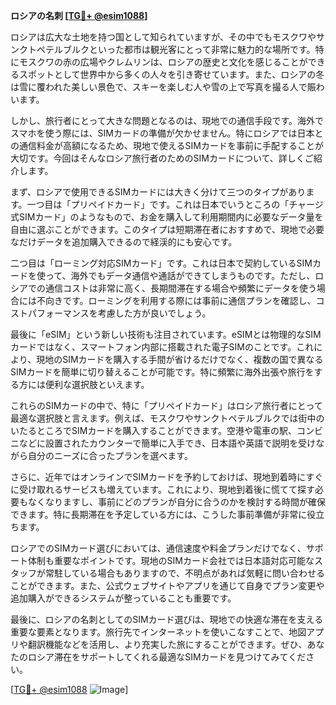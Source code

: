 **ロシアの名刺 [[TG💪+ @esim1088](https://t.me/s/esim1088)]**

ロシアは広大な土地を持つ国として知られていますが、その中でもモスクワやサンクトペテルブルクといった都市は観光客にとって非常に魅力的な場所です。特にモスクワの赤の広場やクレムリンは、ロシアの歴史と文化を感じることができるスポットとして世界中から多くの人々を引き寄せています。また、ロシアの冬は雪に覆われた美しい景色で、スキーを楽しむ人や雪の上で写真を撮る人で賑わいます。

しかし、旅行者にとって大きな問題となるのは、現地での通信手段です。海外でスマホを使う際には、SIMカードの準備が欠かせません。特にロシアでは日本との通信料金が高額になるため、現地で使えるSIMカードを事前に手配することが大切です。今回はそんなロシア旅行者のためのSIMカードについて、詳しくご紹介します。

まず、ロシアで使用できるSIMカードには大きく分けて三つのタイプがあります。一つ目は「プリペイドカード」です。これは日本でいうところの「チャージ式SIMカード」のようなもので、お金を購入して利用期間内に必要なデータ量を自由に選ぶことができます。このタイプは短期滞在者におすすめで、現地で必要なだけデータを追加購入できるので経渓的にも安心です。

二つ目は「ローミング対応SIMカード」です。これは日本で契約しているSIMカードを使って、海外でもデータ通信や通話ができてしまうものです。ただし、ロシアでの通信コストは非常に高く、長期間滞在する場合や頻繁にデータを使う場合には不向きです。ローミングを利用する際には事前に通信プランを確認し、コストパフォーマンスを考慮した方が良いでしょう。

最後に「eSIM」という新しい技術も注目されています。eSIMとは物理的なSIMカードではなく、スマートフォン内部に搭載された電子SIMのことです。これにより、現地のSIMカードを購入する手間が省けるだけでなく、複数の国で異なるSIMカードを簡単に切り替えることが可能です。特に頻繁に海外出張や旅行をする方には便利な選択肢といえます。

これらのSIMカードの中で、特に「プリペイドカード」はロシア旅行者にとって最適な選択肢と言えます。例えば、モスクワやサンクトペテルブルクでは街中のいたるところでSIMカードを購入することができます。空港や電車の駅、コンビニなどに設置されたカウンターで簡単に入手でき、日本語や英語で説明を受けながら自分のニーズに合ったプランを選べます。

さらに、近年ではオンラインでSIMカードを予約しておけば、現地到着時にすぐに受け取れるサービスも増えています。これにより、現地到着後に慌てて探す必要もなくなりますし、事前にどのプランが自分に合うのかを検討する時間が確保できます。特に長期滞在を予定している方には、こうした事前準備が非常に役立ちます。

ロシアでのSIMカード選びにおいては、通信速度や料金プランだけでなく、サポート体制も重要なポイントです。現地のSIMカード会社では日本語対応可能なスタッフが常駐している場合もありますので、不明点があれば気軽に問い合わせることができます。また、公式ウェブサイトやアプリを通じて自身でプラン変更や追加購入ができるシステムが整っていることも重要です。

最後に、ロシアの名刺としてのSIMカード選びは、現地での快適な滞在を支える重要な要素となります。旅行先でインターネットを使いこなすことで、地図アプリや翻訳機能などを活用し、より充実した旅にすることができます。ぜひ、あなたのロシア滞在をサポートしてくれる最適なSIMカードを見つけてみてください。

[[TG💪+ @esim1088](https://t.me/s/esim1088) ![Image](https://i.postimg.cc/Y0z9fWf4/image.png)]